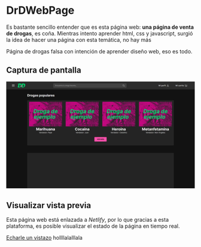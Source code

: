 # DrDWebPage

Es bastante sencillo entender que es esta página web: **una página de venta de drogas**, es coña. Mientras intento aprender html, css y javascript, surgió la idea de hacer una página con esta temática, no hay más

Página de drogas falsa con intención de aprender diseño web, eso es todo.

## Captura de pantalla

![Captura de pantalla](images/Screenshot.png)

## Visualizar vista previa

Esta página web está enlazada a _Netlify_, por lo que gracias a esta plataforma, es posible visualizar el estado de la página en tiempo real.

[Echarle un vistazo](https://drdrogas.netlify.app/) hollllalalllala
